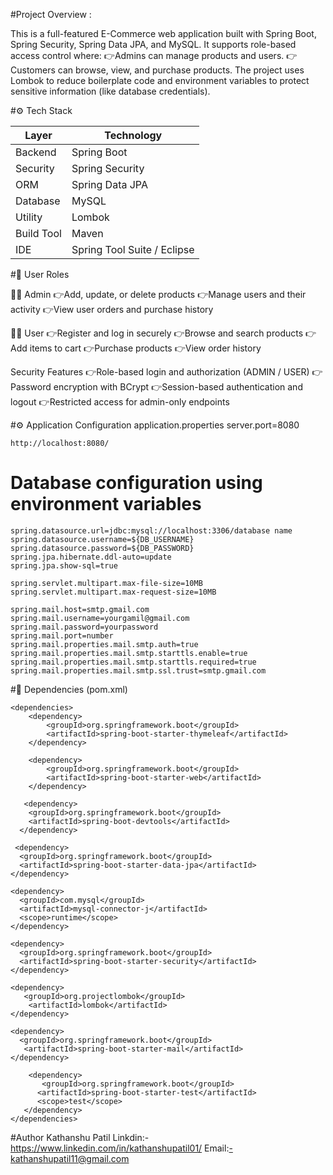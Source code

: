 #Project Overview :

This is a full-featured E-Commerce web application built with Spring Boot, Spring Security, Spring Data JPA, and MySQL.
It supports role-based access control where:
👉Admins can manage products and users.
👉Customers can browse, view, and purchase products.
The project uses Lombok to reduce boilerplate code and environment variables to protect sensitive information (like database credentials).

#⚙️ Tech Stack

| Layer      | Technology                             |
| ---------- | -------------------------------------- |
| Backend    | Spring Boot                            |
| Security   | Spring Security                        |
| ORM        | Spring Data JPA                        |
| Database   | MySQL                                  |
| Utility    | Lombok                                 |
| Build Tool | Maven                                  |
| IDE        | Spring Tool Suite / Eclipse            |	

#👤 User Roles

🧑‍💼 Admin
👉Add, update, or delete products
👉Manage users and their activity
👉View user orders and purchase history

🧑‍💻 User
👉Register and log in securely
👉Browse and search products
👉Add items to cart
👉Purchase products
👉View order history

Security Features
👉Role-based login and authorization (ADMIN / USER)
👉Password encryption with BCrypt
👉Session-based authentication and logout
👉Restricted access for admin-only endpoints

#⚙️ Application Configuration
application.properties
server.port=8080

    http://localhost:8080/

# Database configuration using environment variables
	spring.datasource.url=jdbc:mysql://localhost:3306/database name
	spring.datasource.username=${DB_USERNAME}
	spring.datasource.password=${DB_PASSWORD}
	spring.jpa.hibernate.ddl-auto=update
	spring.jpa.show-sql=true

	spring.servlet.multipart.max-file-size=10MB
	spring.servlet.multipart.max-request-size=10MB

    spring.mail.host=smtp.gmail.com
    spring.mail.username=yourgamil@gmail.com
    spring.mail.password=yourpassword
    spring.mail.port=number
    spring.mail.properties.mail.smtp.auth=true
    spring.mail.properties.mail.smtp.starttls.enable=true
    spring.mail.properties.mail.smtp.starttls.required=true
    spring.mail.properties.mail.smtp.ssl.trust=smtp.gmail.com

#🧩 Dependencies (pom.xml)
	                            
    <dependencies>
  	    <dependency>
			<groupId>org.springframework.boot</groupId>
			<artifactId>spring-boot-starter-thymeleaf</artifactId>
		</dependency>
		
		<dependency>
			<groupId>org.springframework.boot</groupId>
			<artifactId>spring-boot-starter-web</artifactId>
		</dependency>
		
       <dependency>
        <groupId>org.springframework.boot</groupId>
        <artifactId>spring-boot-devtools</artifactId>
      </dependency> 
	  
     <dependency>
      <groupId>org.springframework.boot</groupId>
      <artifactId>spring-boot-starter-data-jpa</artifactId>
    </dependency>
	
    <dependency>
      <groupId>com.mysql</groupId>
      <artifactId>mysql-connector-j</artifactId>
      <scope>runtime</scope>
    </dependency>
	
    <dependency>
      <groupId>org.springframework.boot</groupId>
      <artifactId>spring-boot-starter-security</artifactId>
    </dependency>  
	
    <dependency>
       <groupId>org.projectlombok</groupId>
        <artifactId>lombok</artifactId>
    </dependency>

    <dependency>
      <groupId>org.springframework.boot</groupId>
       <artifactId>spring-boot-starter-mail</artifactId>
    </dependency>
	
        <dependency>
		   <groupId>org.springframework.boot</groupId>
		  <artifactId>spring-boot-starter-test</artifactId>
		  <scope>test</scope>
	   </dependency>
    </dependencies>



    
#Author
Kathanshu Patil
Linkdin:-https://www.linkedin.com/in/kathanshupatil01/
Email:-kathanshupatil11@gmail.com

